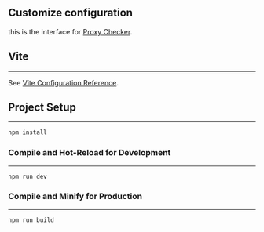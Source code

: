 ## Customize configuration

this is the interface for [Proxy Checker](https://github.com/asdont/proxychecker).

## Vite

---

See [Vite Configuration Reference](https://vitejs.dev/config/).

## Project Setup

---

```sh
npm install
```

### Compile and Hot-Reload for Development

---

```sh
npm run dev
```

### Compile and Minify for Production

---

```sh
npm run build
```

